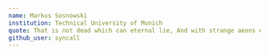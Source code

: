 ```yaml
---
name: Markus Sosnowski
institution: Technical University of Munich
quote: That is not dead which can eternal lie, And with strange aeons even death may die.
github_user: syncall
---
```

